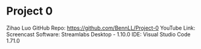 # Project 0
Zihao Luo
GitHub Repo: https://github.com/BennLL/Project-0
YouTube Link: 
Screencast Software: Streamlabs Desktop - 1.10.0
IDE: Visual Studio Code 1.71.0